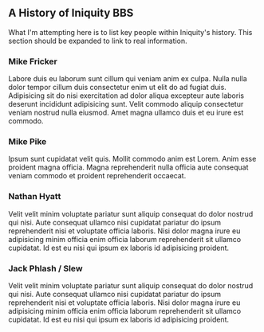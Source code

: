 ## A History of Iniquity BBS
What I'm attempting here is to list key people within Iniquity's history. This section should be expanded to link to real information.

### Mike Fricker
Labore duis eu laborum sunt cillum qui veniam anim ex culpa. Nulla nulla dolor tempor cillum duis consectetur enim ut elit do ad fugiat duis. Adipisicing sit do nisi exercitation ad dolor aliqua excepteur aute laboris deserunt incididunt adipisicing sunt. Velit commodo aliquip consectetur veniam nostrud nulla eiusmod. Amet magna ullamco duis et eu irure est commodo.
### Mike Pike
Ipsum sunt cupidatat velit quis. Mollit commodo anim est Lorem. Anim esse proident magna officia. Magna reprehenderit nulla officia aute consequat veniam commodo et proident reprehenderit occaecat.
### Nathan Hyatt
Velit velit minim voluptate pariatur sunt aliquip consequat do dolor nostrud qui nisi. Aute consequat ullamco nisi cupidatat pariatur do ipsum reprehenderit nisi et voluptate officia laboris. Nisi dolor magna irure eu adipisicing minim officia enim officia laborum reprehenderit sit ullamco cupidatat. Id est eu nisi qui ipsum ex laboris id adipisicing proident.
### Jack Phlash / Slew
Velit velit minim voluptate pariatur sunt aliquip consequat do dolor nostrud qui nisi. Aute consequat ullamco nisi cupidatat pariatur do ipsum reprehenderit nisi et voluptate officia laboris. Nisi dolor magna irure eu adipisicing minim officia enim officia laborum reprehenderit sit ullamco cupidatat. Id est eu nisi qui ipsum ex laboris id adipisicing proident.